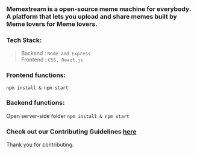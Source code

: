 <h3> Memextream is a open-source meme machine for everybody. 
 A platform that lets you upload and share memes built by Meme lovers for Meme lovers.
</h3>

### Tech Stack:
 >Backend : `Node and Express`<br>
 >Frontend : `CSS, React.js`


### Frontend functions:
 `npm install & npm start`
 
### Backend functions:
 Open server-side folder 
  `npm install & npm start`
 
### Check out our Contributing Guidelines [here](https://github.com/shubhamcodez/OpenMeme/blob/v2.0/CONTRIBUTING.md)
Thank you for contributing.
